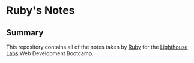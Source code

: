 # Ruby's Notes

## Summary
This repository contains all of the notes taken by [Ruby](https://github.com/Ruby-Zhuang) for the [Lighthouse Labs](https://www.lighthouselabs.ca/) Web Development Bootcamp.

